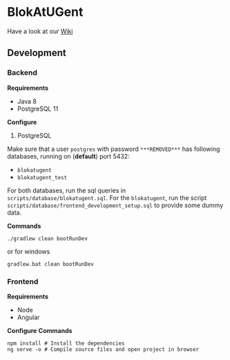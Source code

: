 # BlokAtUGent
Have a look at our [Wiki](https://github.ugent.be/bravdwal/dsa/wiki)

## Development

### Backend
**Requirements**
- Java 8
- PostgreSQL 11

**Configure**  
1. PostgreSQL

Make sure that a user `postgres` with password `***REMOVED***` has following databases, running on (<b>default</b>) port 5432:
- `blokatugent`
- `blokatugent_test`

For both databases, run the sql queries in `scripts/database/blokatugent.sql`. For the `blokatugent`, run the script `scripts/database/frontend_development_setup.sql` to provide some dummy data.

**Commands**
```shell script
./gradlew clean bootRunDev
```
or for windows
```shell script
gradlew.bat clean bootRunDev
```




### Frontend
**Requirements**
- Node
- Angular

**Configure**
**Commands**
```shell
npm install # Install the dependencies
ng serve -o # Compile source files and open project in browser
```
